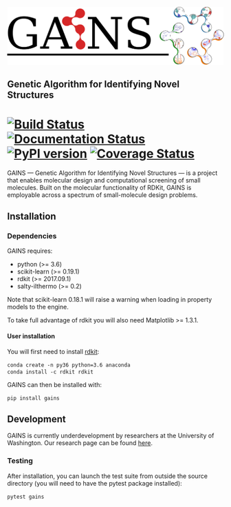 
![](gains.png)

## Genetic Algorithm for Identifying Novel Structures
[![Build Status](https://travis-ci.org/wesleybeckner/gains.svg?branch=master)](https://travis-ci.org/wesleybeckner/gains)
[![Documentation Status](https://readthedocs.org/projects/gains/badge/?version=latest)](http://gains.readthedocs.io/en/latest/?badge=latest)
[![PyPI version](https://badge.fury.io/py/gains.svg)](https://badge.fury.io/py/gains)
[![Coverage Status](https://coveralls.io/repos/github/wesleybeckner/gains/badge.svg?branch=master)](https://coveralls.io/github/wesleybeckner/gains?branch=master)
========

GAINS — Genetic Algorithm for Identifying Novel Structures — is a project
that enables molecular design and computational screening of
small molecules. Built on the molecular functionality of RDKit, GAINS is employable across a spectrum of small-molecule design problems.

## Installation

### Dependencies

GAINS requires:

* python (>= 3.6)
* scikit-learn (>= 0.19.1)
* rdkit (>= 2017.09.1)
* salty-ilthermo (>= 0.2)

Note that scikit-learn 0.18.1 will raise a warning when loading in property models to the engine.

To take full advantage of rdkit you will also need Matplotlib >= 1.3.1.

#### User installation

You will first need to install [rdkit](http://www.rdkit.org/docs/GettingStartedInPython.html):
```
conda create -n py36 python=3.6 anaconda
conda install -c rdkit rdkit
```

GAINS can then be installed with:
```
pip install gains
```

## Development

GAINS is currently underdevelopment by researchers at the University of Washington. Our  research page can be found [here](http://www.prg.washington.edu).

### Testing

After installation, you can launch the test suite from outside the source directory (you will need to have the pytest package installed):
```
pytest gains
```
